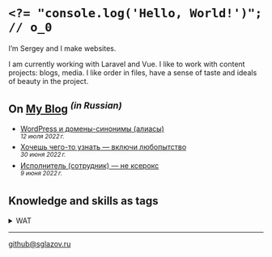 # `<?= "console.log('Hello, World!')"; // o_0`
I’m Sergey and I make websites.

I am currently working with Laravel and Vue. I like to work with content projects: blogs, media. I like order in files, have a sense of taste and ideals of beauty in the project.

## On [My Blog](https://sglazov.ru/notes/) <sup>_(in Russian)_</sup>

* [WordPress и домены-синонимы (алиасы)](https://sglazov.ru/notes/wordpress-domains/) <br />
<sup>_12 июля 2022 г._</sup>
* [Хочешь чего-то узнать — включи любопытство](https://sglazov.ru/notes/curious/) <br />
<sup>_30 июня 2022 г._</sup>
* [Исполнитель (сотрудник) — не ксерокс](https://sglazov.ru/notes/your-opinion/) <br />
<sup>_9 июня 2022 г._</sup>


## Knowledge and skills as tags
<details>
  <summary>WAT</summary>

  CSS, HTML, SCSS, PostCSS, Stylus, styled-components, Less, БЭМ, Pug (Jade), Nunjucks, JavaScript, jQuery, Vue3, a11y, Eleventy (11ty), MarkDown, Gulp, Grunt, Cypress, Git, GitHub, GitHub Actions, GitLab, Bitbucket, Sketch, Zeplin, Avacode, Photoshop, Figma, SVG, React, PHP, WordPress, Laravel _(well, a little bit)_, Flarum, Shop-Script, Bootstrap, ISPmanager, Reg.ru, TimeWeb.
</details>

----
[github@sglazov.ru](mailto:github@sglazov.ru)
